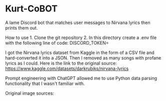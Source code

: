 # Kurt-CoBOT
 A lame Discord bot that matches user messages to Nirvana lyrics then prints them out.

 How to use
    1. Clone the git repository
    2. In this directory create a .env file with the following line of code:
        DISCORD_TOKEN=<insert the discord token here>

I got the Nirvana lyrics dataset from Kaggle in the form of a CSV file and hard-converted
it into a JSON. Then I removed as many songs with profane lyrics as I could. Here is the
link to the original source: https://www.kaggle.com/datasets/darkrubiks/nirvana-lyrics

Prompt engineering with ChatGPT allowed me to use Python data parsing functionality that 
I wasn't familiar with. 

Original image sources:
